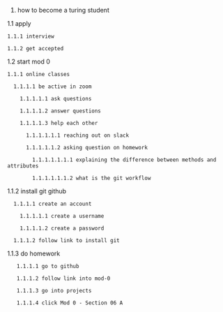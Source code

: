 1. how to become a turing student

 1.1 apply
 
    1.1.1 interview 
   
    1.1.2 get accepted    
      
 1.2 start mod 0
    
    1.1.1 online classes
      
      1.1.1.1 be active in zoom
        
        1.1.1.1.1 ask questions
          
        1.1.1.1.2 answer questions
          
        1.1.1.1.3 help each other
          
          1.1.1.1.1.1 reaching out on slack
            
          1.1.1.1.1.2 asking question on homework
            
            1.1.1.1.1.1.1 explaining the difference between methods and attributes
              
            1.1.1.1.1.1.2 what is the git workflow
              
   1.1.2 install git github
      
      1.1.1.1 create an account
        
        1.1.1.1.1 create a username
          
        1.1.1.1.2 create a password
          
      1.1.1.2 follow link to install git
        
  1.1.3 do homework
      
       1.1.1.1 go to github
      
       1.1.1.2 follow link into mod-0
      
       1.1.1.3 go into projects
      
       1.1.1.4 click Mod 0 - Section 06 A
      
   
